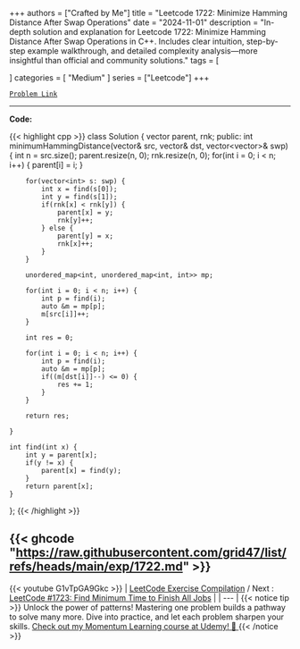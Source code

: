 
+++
authors = ["Crafted by Me"]
title = "Leetcode 1722: Minimize Hamming Distance After Swap Operations"
date = "2024-11-01"
description = "In-depth solution and explanation for Leetcode 1722: Minimize Hamming Distance After Swap Operations in C++. Includes clear intuition, step-by-step example walkthrough, and detailed complexity analysis—more insightful than official and community solutions."
tags = [
    
]
categories = [
    "Medium"
]
series = ["Leetcode"]
+++



[`Problem Link`](https://leetcode.com/problems/minimize-hamming-distance-after-swap-operations/description/)

---

**Code:**

{{< highlight cpp >}}
class Solution {
    vector<int> parent, rnk;
public:
    int minimumHammingDistance(vector<int>& src, vector<int>& dst, vector<vector<int>>& swp) {
        int n = src.size();
        parent.resize(n, 0);
        rnk.resize(n, 0);
        for(int i = 0; i < n; i++) {
            parent[i] = i;
        }

        for(vector<int> s: swp) {
            int x = find(s[0]);
            int y = find(s[1]);
            if(rnk[x] < rnk[y]) {
                parent[x] = y;
                rnk[y]++;
            } else {
                parent[y] = x;
                rnk[x]++;                
            }
        }
        
        unordered_map<int, unordered_map<int, int>> mp;
        
        for(int i = 0; i < n; i++) {
            int p = find(i);
            auto &m = mp[p];
            m[src[i]]++;
        }
        
        int res = 0;
        
        for(int i = 0; i < n; i++) {
            int p = find(i);
            auto &m = mp[p];
            if((m[dst[i]]--) <= 0) {
                res += 1;
            }
        }
        
        return res;
        
    }
    
    int find(int x) {
        int y = parent[x];
        if(y != x) {
            parent[x] = find(y);
        }
        return parent[x];
    }
};
{{< /highlight >}}

{{< ghcode "https://raw.githubusercontent.com/grid47/list/refs/heads/main/exp/1722.md" >}}
---
{{< youtube G1vTpGA9Gkc >}}
| [LeetCode Exercise Compilation](https://grid47.xyz/leetcode/) / Next : [LeetCode #1723: Find Minimum Time to Finish All Jobs](https://grid47.xyz/posts/leetcode_1723) |
| --- |
{{< notice tip >}}
Unlock the power of patterns! Mastering one problem builds a pathway to solve many more. Dive into practice, and let each problem sharpen your skills. [Check out my Momentum Learning course at Udemy! 🚀 ](https://www.udemy.com/course/algorithms-and-data-structures-in-cpp/)
{{< /notice >}}

